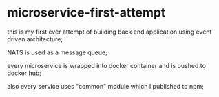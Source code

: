 # microservice-first-attempt

this is my first ever attempt of building back end application using event driven architecture;

NATS is used as a message queue;

every microservice is wrapped into docker container and is pushed to docker hub;

also every service uses "common" module which I published to npm;
